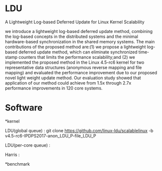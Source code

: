 # LDU
A Lightweight Log-based Deferred Update for Linux Kernel Scalability

we introduce a lightweight log-based deferred update
method, combining the log-based concepts in the distributed systems and the
minimal hardware-based synchronization in the shared memory systems.
The main contributions of the proposed method are:(1) we propose a lightweight
log-based deferred update method, which can eliminate synchronized time-stamp counters that limits the performance scalability;and 
(2) we implemented the proposed method in the Linux 4.5-rc6 kernel
for two representative data structures (anonymous reverse mapping and 
file mapping) and evaluated the performance improvement due to our
proposed novel light weight update method. 
Our evaluation study showed that application of our method could
achieve from 1.5x through 2.7x performance improvements in 120 core
systems.


# Software

*kernel

LDU(global queue) : git clone https://github.com/linux-ldu/scalablelinux -b v4.5-rc6-IPDPS2017-anon_LDU_P-file_LDU_P

LDU(per-core queue) :

Harris : 


*benchmark


